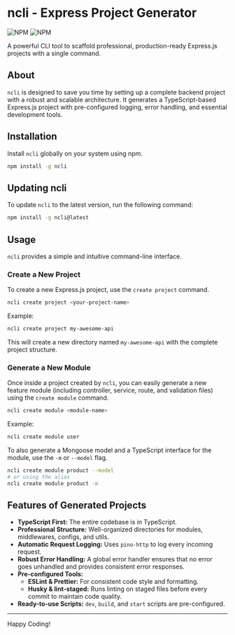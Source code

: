 # ncli - Express Project Generator

![NPM](https://img.shields.io/npm/v/ncli) ![NPM](https://img.shields.io/npm/dw/ncli)

A powerful CLI tool to scaffold professional, production-ready Express.js projects with a single command.

## About

`ncli` is designed to save you time by setting up a complete backend project with a robust and scalable architecture. It generates a TypeScript-based Express.js project with pre-configured logging, error handling, and essential development tools.

## Installation

Install `ncli` globally on your system using npm.

```bash
npm install -g ncli
```

## Updating ncli

To update `ncli` to the latest version, run the following command:

```bash
npm install -g ncli@latest
```

## Usage

`ncli` provides a simple and intuitive command-line interface.

### Create a New Project

To create a new Express.js project, use the `create project` command.

```bash
ncli create project <your-project-name>
```

Example:
```bash
ncli create project my-awesome-api
```

This will create a new directory named `my-awesome-api` with the complete project structure.

### Generate a New Module

Once inside a project created by `ncli`, you can easily generate a new feature module (including controller, service, route, and validation files) using the `create module` command.

```bash
ncli create module <module-name>
```

Example:
```bash
ncli create module user
```

To also generate a Mongoose model and a TypeScript interface for the module, use the `-m` or `--model` flag.

```bash
ncli create module product --model
# or using the alias
ncli create module product -m
```

## Features of Generated Projects

- **TypeScript First:** The entire codebase is in TypeScript.
- **Professional Structure:** Well-organized directories for modules, middlewares, configs, and utils.
- **Automatic Request Logging:** Uses `pino-http` to log every incoming request.
- **Robust Error Handling:** A global error handler ensures that no error goes unhandled and provides consistent error responses.
- **Pre-configured Tools:**
  - **ESLint & Prettier:** For consistent code style and formatting.
  - **Husky & lint-staged:** Runs linting on staged files before every commit to maintain code quality.
- **Ready-to-use Scripts:** `dev`, `build`, and `start` scripts are pre-configured.

---

Happy Coding!
